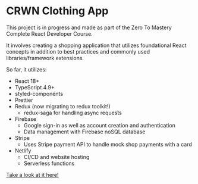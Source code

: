 # CRWN Clothing App

This project is in progress and made as part of the Zero To Mastery Complete React Developer Course. 

It involves creating a shopping application that utilizes foundational React concepts in addition to best practices and commonly used libraries/framework extensions.

So far, it utilizes:

-   React 18+
-   TypeScript 4.9+
-   styled-components
-   Prettier
-   Redux (now migrating to redux toolkit!)
    -   redux-saga for handling async requests
-   Firebase
    -   Google sign-in as well as account creation and authentication
    -   Data management with Firebase noSQL database
-   Stripe
    -   Uses Stripe payment API to handle mock shop payments with a card
-   Netlify
    -   CI/CD and website hosting
    -   Serverless functions

[Take a look at it here!](https://lovely-zabaione-1d6aff.netlify.app)
